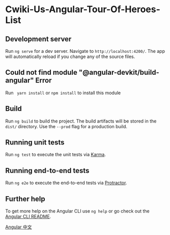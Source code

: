 # Cwiki-Us-Angular-Tour-Of-Heroes-List

## Development server

Run `ng serve` for a dev server. Navigate to `http://localhost:4200/`. The app will automatically reload if you change any of the source files.

## Could not find module "@angular-devkit/build-angular" Error

Run ` yarn install` or `npm install` to install this module

## Build

Run `ng build` to build the project. The build artifacts will be stored in the `dist/` directory. Use the `--prod` flag for a production build.

## Running unit tests

Run `ng test` to execute the unit tests via [Karma](https://karma-runner.github.io).

## Running end-to-end tests

Run `ng e2e` to execute the end-to-end tests via [Protractor](http://www.protractortest.org/).

## Further help

To get more help on the Angular CLI use `ng help` or go check out the [Angular CLI README](https://github.com/angular/angular-cli/blob/master/README.md).

[Angular 中文](https://www.cwiki.us/display/AngularZH)
